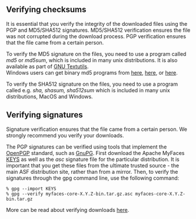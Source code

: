 ## Verifying checksums

It is essential that you verify the integrity of the downloaded
files using the PGP and MD5/SHA512 signatures.  MD5/SHA512 verification ensures the
file was not corrupted during the download process.  PGP verification
ensures that the file came from a certain person.
  
To verify the MD5 signature on the files, you need to use a program
called _md5_ or _md5sum_, which is
included in many unix distributions.  It is also available as part of
[GNU Textutils](http://www.gnu.org/software/textutils/textutils.html).  
Windows users can get binary md5 programs from [here](http://www.fourmilab.ch/md5/),
[here](http://www.pc-tools.net/win32/freeware/console/), or
[here](http://www.slavasoft.com/fsum/).

To verify the SHA512 signature on the files, you need to use a program called
e.g. _sha, shasum, sha512sum_ which is included in many unix distributions, MacOS
and Windows.  
  
## Verifying signatures

Signature verification ensures that the file came from a certain person.  We strongly recommend 
you verify your downloads. 
 
The PGP signatures can be verified using tools that implement the [OpenPGP](http://www.pgpi.org/) standard, such as 
[GnuPG](http://www.gnupg.org/).  First download the Apache MyFaces 
[KEYS](https://www.apache.org/dist/myfaces/KEYS) as well as the _asc_ signature file 
for the particular distribution. It is important that you get these files from the ultimate
trusted source - the main ASF distribution site, rather than from a mirror.
Then, to verify the signatures through the gpg command line, use the following command:

```
% gpg --import KEYS
% gpg --verify myfaces-core-X.Y.Z-bin.tar.gz.asc myfaces-core-X.Y.Z-bin.tar.gz
```

More can be read about verifying downloads [here](https://www.apache.org/info/verification.html#). 